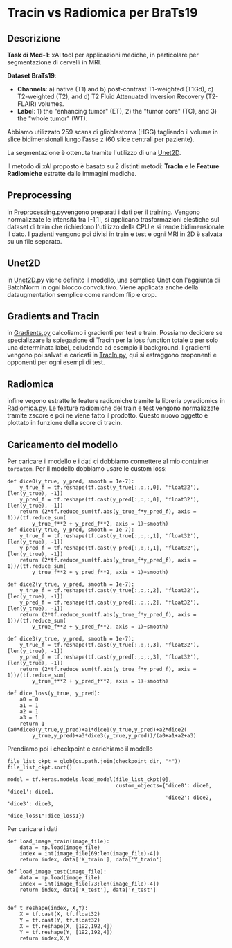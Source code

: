 # Tracin vs Radiomica per BraTs19


## Descrizione
**Task di Med-1**: xAI tool per applicazioni mediche, in particolare per segmentazione di cervelli in MRI.

**Dataset BraTs19**:

- **Channels**: a) native (T1) and b) post-contrast T1-weighted (T1Gd), c) T2-weighted (T2), and d) T2 Fluid Attenuated
Inversion Recovery (T2-FLAIR) volumes.
- **Label**: 1) the "enhancing tumor" (ET), 2) the "tumor core" (TC), and 3) the "whole tumor" (WT).

Abbiamo utilizzato 259 scans di glioblastoma (HGG) tagliando il volume in slice bidimensionali lungo l’asse z (60 slice centrali
per paziente).

La segmentazione è ottenuta tramite l'utilizzo di una [Unet2D](https://gitlab.com/mucca1/BraTs19/-/blob/main/Unet2D.py).

Il metodo di xAI proposto  è basato su 2 distinti metodi: **TracIn** e le **Feature Radiomiche** estratte dalle immagini mediche.

## Preprocessing
in [Preprocessing.py](https://gitlab.com/mucca1/BraTs19/-/blob/main/Preprocessing.py)vengono preparati i dati per il training. Vengono normalizzate le intensità tra [-1,1], si applicano trasformazioni elestiche sul dataset di train che richiedono l'utilizzo della CPU e si rende bidimensionale il dato. I pazienti vengono poi divisi in train e test e ogni MRI in 2D è salvata su un file separato.

## Unet2D
in [Unet2D.py](https://gitlab.com/mucca1/BraTs19/-/blob/main/Unet2D.py) viene definito il modello, una semplice Unet con l'aggiunta di BatchNorm in ogni blocco convolutivo. Viene applicata anche della dataugmentation semplice come random flip e crop. 

## Gradients and Tracin
in [Gradients.py](https://gitlab.com/mucca1/BraTs19/-/blob/main/Gradients.py) calcoliamo i gradienti per test e train. Possiamo decidere se specializzare la spiegazione di Tracin per la loss function totale o per solo una determinata label, ecludendo ad esempio il background. I gradienti vengono poi salvati e caricati in [TracIn.py](https://gitlab.com/mucca1/BraTs19/-/blob/main/TracIn.py), qui si estraggono proponenti e opponenti per ogni esempi di test. 

## Radiomica
infine vegono estratte le feature radiomiche tramite la libreria pyradiomics in [Radiomica.py](https://gitlab.com/mucca1/BraTs19/-/blob/main/Radiomica.py). Le feature radiomiche del train e test vengono normalizzate tramite zscore e poi ne viene fatto il prodotto. Questo nuovo oggetto è plottato in funzione della score di tracin. 

## Caricamento del modello

Per caricare il modello e i dati ci dobbiamo connettere al mio container ``tordatom``. Per il modello dobbiamo usare le custom loss:

```
def dice0(y_true, y_pred, smooth = 1e-7):
    y_true_f = tf.reshape(tf.cast(y_true[:,:,:,0], 'float32'), [len(y_true), -1]) 
    y_pred_f = tf.reshape(tf.cast(y_pred[:,:,:,0], 'float32'), [len(y_true), -1])
    return (2*tf.reduce_sum(tf.abs(y_true_f*y_pred_f), axis = 1))/(tf.reduce_sum(
        y_true_f**2 + y_pred_f**2, axis = 1)+smooth)
def dice1(y_true, y_pred, smooth = 1e-7):  
    y_true_f = tf.reshape(tf.cast(y_true[:,:,:,1], 'float32'), [len(y_true), -1]) 
    y_pred_f = tf.reshape(tf.cast(y_pred[:,:,:,1], 'float32'), [len(y_true), -1])
    return (2*tf.reduce_sum(tf.abs(y_true_f*y_pred_f), axis = 1))/(tf.reduce_sum(
        y_true_f**2 + y_pred_f**2, axis = 1)+smooth)

def dice2(y_true, y_pred, smooth = 1e-7):
    y_true_f = tf.reshape(tf.cast(y_true[:,:,:,2], 'float32'), [len(y_true), -1]) 
    y_pred_f = tf.reshape(tf.cast(y_pred[:,:,:,2], 'float32'), [len(y_true), -1])
    return (2*tf.reduce_sum(tf.abs(y_true_f*y_pred_f), axis = 1))/(tf.reduce_sum(
        y_true_f**2 + y_pred_f**2, axis = 1)+smooth)

def dice3(y_true, y_pred, smooth = 1e-7):  
    y_true_f = tf.reshape(tf.cast(y_true[:,:,:,3], 'float32'), [len(y_true), -1]) 
    y_pred_f = tf.reshape(tf.cast(y_pred[:,:,:,3], 'float32'), [len(y_true), -1])
    return (2*tf.reduce_sum(tf.abs(y_true_f*y_pred_f), axis = 1))/(tf.reduce_sum(
        y_true_f**2 + y_pred_f**2, axis = 1)+smooth)

def dice_loss(y_true, y_pred):
    a0 = 0
    a1 = 1
    a2 = 1
    a3 = 1
    return 1-(a0*dice0(y_true,y_pred)+a1*dice1(y_true,y_pred)+a2*dice2(
        y_true,y_pred)+a3*dice3(y_true,y_pred))/(a0+a1+a2+a3)
```
Prendiamo poi i checkpoint e carichiamo il modello
```
file_list_ckpt = glob(os.path.join(checkpoint_dir, "*"))
file_list_ckpt.sort()

model = tf.keras.models.load_model(file_list_ckpt[0], 
                                   custom_objects={'dice0': dice0, 'dice1': dice1, 
                                                   'dice2': dice2, 'dice3': dice3,
                                                   "dice_loss1":dice_loss1})
```
Per caricare i dati

```
def load_image_train(image_file):
    data = np.load(image_file)
    index = int(image_file[69:len(image_file)-4])
    return index, data['X_train'], data['Y_train']

def load_image_test(image_file):
    data = np.load(image_file)
    index = int(image_file[73:len(image_file)-4])
    return index, data['X_test'], data['Y_test']


def t_reshape(index, X,Y):
    X = tf.cast(X, tf.float32)
    Y = tf.cast(Y, tf.float32)
    X = tf.reshape(X, [192,192,4])
    Y = tf.reshape(Y, [192,192,4])
    return index,X,Y
```




